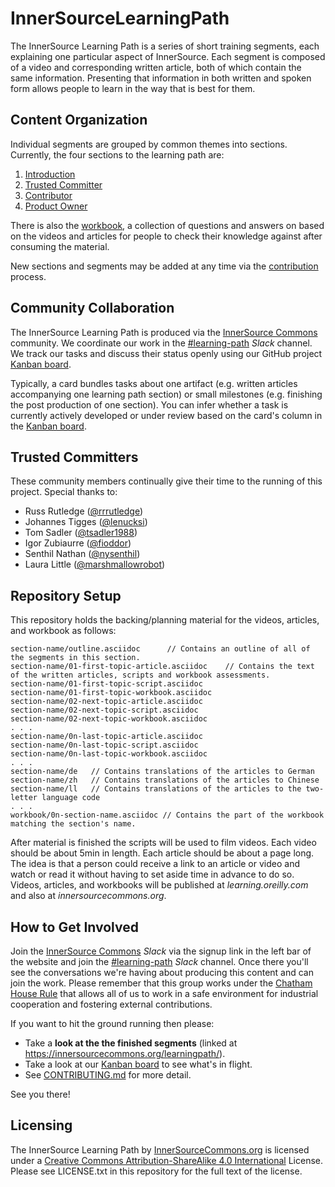 # InnerSourceLearningPath

The InnerSource Learning Path is a series of short training segments, each explaining one particular aspect of InnerSource.
Each segment is composed of a video and corresponding written article, both of which contain the same information.
Presenting that information in both written and spoken form allows people to learn in the way that is best for them.

## Content Organization

Individual segments are grouped by common themes into sections.
Currently, the four sections to the learning path are:

  1. [Introduction](http://innersourcecommons.org/learn/learning-path/introduction/)
  1. [Trusted Committer](http://innersourcecommons.org/learn/learning-path/trusted-committer/)
  1. [Contributor](http://innersourcecommons.org/learn/learning-path/contributor/)
  1. [Product Owner](http://innersourcecommons.org/learn/learning-path/product-owner/)
 
There is also the [workbook](workbook/), a collection of questions and answers on based on the videos and articles for people to check their knowledge against after consuming the material.

New sections and segments may be added at any time via the [contribution] process.

## Community Collaboration

The InnerSource Learning Path is produced via the [InnerSource Commons] community.
We coordinate our work in the [#learning-path] _Slack_ channel.
We track our tasks and discuss their status openly using our GitHub project [Kanban board].

Typically, a card bundles tasks about one artifact (e.g. written articles accompanying one learning path section) or small milestones (e.g. finishing the post production of one section). 
You can infer whether a task is currently actively developed or under review based on the card's column in the [Kanban board].

## Trusted Committers

These community members continually give their time to the running of this project.
Special thanks to:

* Russ Rutledge ([@rrrutledge])
* Johannes Tigges ([@lenucksi])
* Tom Sadler ([@tsadler1988])
* Igor Zubiaurre ([@fioddor])
* Senthil Nathan ([@nysenthil])
* Laura Little ([@marshmallowrobot])

## Repository Setup

This repository holds the backing/planning material for the videos, articles, and workbook as follows:

```
section-name/outline.asciidoc      // Contains an outline of all of the segments in this section.
section-name/01-first-topic-article.asciidoc    // Contains the text of the written articles, scripts and workbook assessments.
section-name/01-first-topic-script.asciidoc
section-name/01-first-topic-workbook.asciidoc
section-name/02-next-topic-article.asciidoc
section-name/02-next-topic-script.asciidoc
section-name/02-next-topic-workbook.asciidoc
. . .
section-name/0n-last-topic-article.asciidoc
section-name/0n-last-topic-script.asciidoc
section-name/0n-last-topic-workbook.asciidoc
. . .
section-name/de   // Contains translations of the articles to German
section-name/zh   // Contains translations of the articles to Chinese
section-name/ll   // Contains translations of the articles to the two-letter language code
. . .
workbook/0n-section-name.asciidoc // Contains the part of the workbook matching the section's name.
```

After material is finished the scripts will be used to film videos.
Each video should be about 5min in length.
Each article should be about a page long.
The idea is that a person could receive a link to an article or video and watch or read it without having to set aside time in advance to do so. 
Videos, articles, and workbooks will be published at _learning.oreilly.com_ and also at _innersourcecommons.org_.

## How to Get Involved

Join the [InnerSource Commons] _Slack_ via the signup link in the left bar of the website and join the [#learning-path] _Slack_ channel.
Once there you'll see the conversations we're having about producing this content and can join the work.
Please remember that this group works under the [Chatham House Rule] that allows all of us to work in a safe environment for industrial cooperation and fostering external contributions.

If you want to hit the ground running then please:

* Take a **look at the the finished segments** (linked at https://innersourcecommons.org/learningpath/).
* Take a look at our [Kanban board] to see what's in flight.
* See [CONTRIBUTING.md][contribution] for more detail.

See you there!

[Kanban board]: https://github.com/InnerSourceCommons/InnerSourceLearningPath/projects/1
[InnerSource Commons]: http://www.innersourcecommons.org/
[#learning-path]: https://innersourcecommons.slack.com/messages/CARTU4XV2
[Chatham House Rule]: https://www.chathamhouse.org/chatham-house-rule

## Licensing
The InnerSource Learning Path by [InnerSourceCommons.org](http://innersourcecommons.org) is licensed under a [Creative Commons Attribution-ShareAlike 4.0 International](http://creativecommons.org/licenses/by-sa/4.0/) License.
Please see LICENSE.txt in this repository for the full text of the license.

[@rrrutledge]: https://github.com/rrrutledge
[@lenucksi]: https://github.com/lenucksi
[@tsadler1988]: https://github.com/tsadler1988
[@fioddor]: https://github.com/fioddor
[@nysenthil]: https://github.com/nysenthil
[@marshmallowrobot]: https://github.com/marshmallowrobot
[contribution]: ./CONTRIBUTING.md
